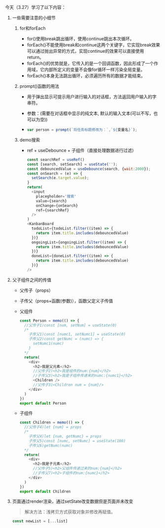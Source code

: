 今天（3.27）学习了以下内容：

1. 一些需要注意的小细节

   1. for和forEach

      - for()使用break跳出循环，使用continue跳出本次循环。
      - forEach()不能使用break和continue这两个关键字，它实现break效果可以通过抛出异常的方式，实现continue的效果可以直接使用return。
      - forEach()的优势就是，它传入的是一个回调函数，因此形成了一个作用域，它内部所定义的变量不会像for循环一样污染全局变量。
      - forEach()本身无法跳出循环，必须遍历所有的数据才能结束。

   2. prompt()函数的用法

      - 用于弹出显示可提示用户进行输入的对话框，方法返回用户输入的字串符。

      - 参数：(需要在对话框中显示的纯文本, 默认的输入文本(可以不写，也可以为空))

      - ```js
        var person = prompt(`将任务标题修改为：`,`${变量名}`);
        ```

   3. demo搜索

      - ref + useDebounce + 子组件（直接处理数据进行过滤）

        ```js
        const searchRef = useRef()
        const [search, setSearch] = useState('');
        const debouncedValue = useDebounce(search, {wait:2000});
        const onSearch = (e) => {
          setSearch(e.target.value);
        }
        return(
          <input 
            placegholder='搜索' 
            value={search} 
            onChange={onSearch} 
            ref={searchRef}
          />
        )
        <KanbanBoard
          todoList={todoList.filter((item) => {
            return item.title.includes(debouncedValue)
          })}
          ongoingList={ongoingList.filter((item) => {
            return item.title.includes(debouncedValue)
          })}
          doneList={doneList.filter((item) => {
            return item.title.includes(debouncedValue)
          })}
        />
        ```

2. 父子组件之间的传值

   - 父传子（props）

   - 子传父（props+函数(参数)），函数父定义子传值

   - 父组件

     ```js
     const Person = memo(() => {
       //父传子1)const [num, setNum] = useState(0)
       /*
         子传父1)const [numc1, setNumc1] = useState(0)
         子传父2)const getNumc = (numc) => {
           setNumc1(numc)
         }
       */
       return(
         <div>
           <h2>我是父元素</h2>
           //父传子2)<h2>我是组件的num:{num}</h2>
           //子传父3)<h2>我是子组件传递来的numc:{numc1}</h2>
           <Children />
           //父传子3)<Children num = {num}/>
         </div>
       )
     })
     export default Person
     ```

   - 子组件

     ```js
     const Children = memo(() => {
       //父传子4)let {num} = props
       /*
         子传父4)let {num, getNumc} = props
         子传父5)const [numc, setNumc] = useState(100)
         子传父6)getNumc(numc)
       */
       return(
         <div>
           <h2>我是子元素</h2>
           //父传子5)<h2>父组件传递过来的num:{num}</h2>
           //子传父7)<h2>子组件的num:{numc}</h2>
         </div>
       )
     })
     export default Children
     ```

3. 页面通过render渲染，通过setState改变数据但是页面并未改变

   > 解决方法：浅拷贝方式获取对象并修改再赋值。

   ```js
   const newList = [...list]
   ```